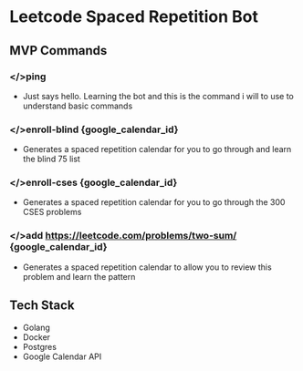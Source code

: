 # Leetcode Spaced Repetition Bot


## MVP Commands

### </>ping
- Just says hello. Learning the bot and this is the command i will to use to understand basic commands
### </>enroll-blind {google_calendar_id}
- Generates a spaced repetition calendar for you to go through and learn the blind 75 list
### </>enroll-cses {google_calendar_id}
- Generates a spaced repetition calendar for you to go through the 300 CSES problems
### </>add https://leetcode.com/problems/two-sum/ {google_calendar_id}
- Generates a spaced repetition calendar to allow you to review this problem and learn the pattern


## Tech Stack
- Golang
- Docker
- Postgres
- Google Calendar API